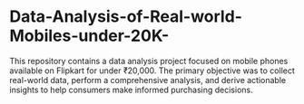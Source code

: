 # Data-Analysis-of-Real-world-Mobiles-under-20K-
This repository contains a data analysis project focused on mobile phones available on Flipkart for under ₹20,000. The primary objective was to collect real-world data, perform a comprehensive analysis, and derive actionable insights to help consumers make informed purchasing decisions.
